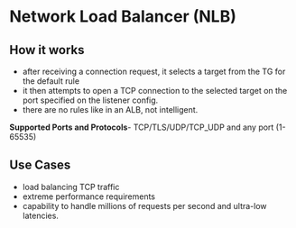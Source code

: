 # Network Load Balancer (NLB)

## How it works
- after receiving a connection request, it selects a target from the TG for the default rule
- it then attempts to open a TCP connection to the selected target on the port specified on the listener config. 
- there are no rules like in an ALB, not intelligent.

**Supported Ports and Protocols**- TCP/TLS/UDP/TCP_UDP and any port (1-65535)

## Use Cases
- load balancing TCP traffic
- extreme performance requirements
- capability to handle millions of requests per second and ultra-low latencies.